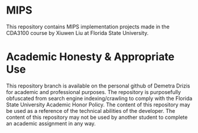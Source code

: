 # MIPS
This repository contains MIPS implementation projects made in the CDA3100 course by Xiuwen Liu at Florida State University.

# Academic Honesty & Appropriate Use

This repository branch is available on the personal github of Demetra Drizis for academic and professional purposes. The repository is purposefully obfuscated from search engine indexing/crawling to comply with the Florida State University Academic Honor Policy. The content of this repository may be used as a reference of the technical abilities of the developer. The content of this repository may not be used by another student to complete an academic assignment in any way.
